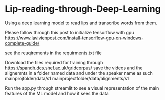 # Lip-reading-through-Deep-Learning
Using a deep learning model to read lips and transcribe words from them.

Please follow through this post to initialize tensorflow with gpu
https://www.lavivienpost.com/install-tensorflow-gpu-on-windows-complete-guide/

see the reuqirements in the requirments.txt file

Download the files required for training through 
https://spandh.dcs.shef.ac.uk/gridcorpus/
save the videos and the alignemnts in a folder named data and under the speaker name as such
mainprojfolder/data/s1
mainprojectfolder/data/alignments/s1

Run the app.py through streamlit to see a visual representation of the main features of the ML model and how it sees the data
